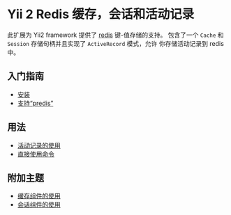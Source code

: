 Yii 2 Redis 缓存，会话和活动记录 
===============================================

此扩展为 Yii2 framework 提供了 [redis](https://redis.io/) 键-值存储的支持。
包含了一个 `Cache` 和 `Session` 存储句柄并且实现了 `ActiveRecord` 模式，允许
你存储活动记录到 redis 中。


入门指南
---------------

* [安装](installation.md)
* [支持“predis”](predis.md)

用法
----- 

* [活动记录的使用](usage-ar.md)
* [直接使用命令](usage-commands.md)

附加主题
-----------------

* [缓存组件的使用](topics-cache.md)
* [会话组件的使用](topics-session.md)
